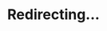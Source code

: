 ---
title: Redirecting...
layout: redirect
sitemap: false
permalink: /results/Slovenia
redirect_to: /results/SVN/
---